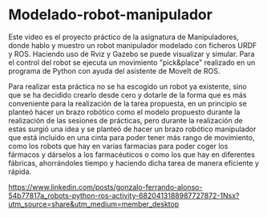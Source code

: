 # Modelado-robot-manipulador
Este video es el proyecto práctico de la asignatura de Manipuladores, donde hablo y muestro un robot manipulador modelado con ficheros URDF y ROS. Haciendo uso de Rviz y Gazebo se puede visualizar y simular. Para el control del robot se ejecuta un movimiento "pick&place" realizado en un programa de Python con ayuda del asistente de MoveIt de ROS.

Para realizar esta práctica no se ha escogido un robot ya existente, sino que se ha decidido crearlo desde cero y dotarle de la forma que es más conveniente para la realización de la tarea propuesta, en un principio se planteó hacer un brazo robótico como el modelo propuesto durante la realización de las sesiones de prácticas, pero durante la realización de estas surgió una idea y se planteó de hacer un brazo robótico manipulador que está incluido en una cinta para poder tener más rango de movimiento, como los robots que hay en varias farmacias para poder coger los fármacos y dárselos a los farmacéuticos o como los que hay en diferentes fábricas, ahorrándoles tiempo y haciendo dicha tarea de manera eficiente y rápida. 

https://www.linkedin.com/posts/gonzalo-ferrando-alonso-54b77817a_robots-python-ros-activity-6820413188987727872-1Nsx?utm_source=share&utm_medium=member_desktop
